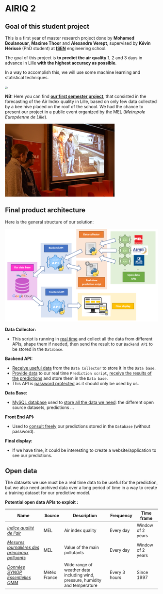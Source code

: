 # AIRIQ 2

## Goal of this student project

This is a first year of master research project done by **Mohamed Boulanouar**, **Maxime Thoor** and **Alexandre Verept**, supervised by **Kévin Hérissé** (PhD student) at [**ISEN**](https://www.isen-lille.fr/) engineering school.

The goal of this project is **to predict the air quality** 1, 2 and 3 days in advance in Lille **with the highest accuracy as possible**. 

In a way to accomplish this, we will use some machine learning and statistical techniques.

<img src="https://t1.daumcdn.net/thumb/R1280x0/?fname=http://t1.daumcdn.net/brunch/service/user/IgT/image/I0UJ8f2U5ePsX3LU-kJS--yIarU.png" alt="r" style="zoom:45%;" />

**NB:** Here you can find **[our first semester project](https://github.com/AlexandreVerept/Projet-AirIQ)**, that consisted in the forecasting of the Air Index quality in Lille, based on only few data collected by a bee hive placed on the roof of the school. We had the chance to present our project in a public event organized by the MEL (*Metropole Européenne de Lille*).

![Jeudi du Numérique](Pictures/JDN.jpg)

## Final product architecture

Here is the general structure of our solution:

![Architecture](Pictures/architecture.png)

**Data Collector:**

- This script is running in <u>real time</u> and collect all the data from different APIs, shape them if needed, then send the result to our `Backend API` to be stored in the `Database`.

**Backend API:**

- <u>Receive useful data</u> from the `Data Collector` to store it in the `Data base`.
- <u>Provide data</u> to our real time `Prediction script`, <u>receive the results of the predictions</u> and store them in the `Data base`.
- This API is <u>password protected</u> as it should only be used by us.

**Data Base:**

- <u>MySQL database</u> used to <u>store all the data we need</u>: the different open source datasets, predictions ...

**Front End API:**

- Used to <u>consult freely</u> our predictions stored in the `Database` (without password).

**Final display:**

- If we have time, it could be interesting to create a website/application to see our predictions.

  

## Open data

The datasets we use must be a real time data to be useful for the prediction, but we also need archived data over a long period of time in a way to create a training dataset for our predictive model.

**Potential open data APIs to exploit :**

| Name                                                         | Source       | Description                                                  | Frequency     | Time frame        |
| ------------------------------------------------------------ | ------------ | ------------------------------------------------------------ | ------------- | ----------------- |
| [*Indice qualité de l'air*](https://opendata.lillemetropole.fr/explore/dataset/indice-qualite-de-lair/table/?rows=10000&lang=&sort=date_ech) | MEL          | Air index quality                                            | Every day     | Window of 2 years |
| *[Mesures journalières des principaux polluants](https://opendata.lillemetropole.fr/explore/dataset/mesures-journalieres-des-principaux-polluants/table/?sort=date_fin&refine.nom_com=Lille&refine.nom_station=Lille+Leeds)* | MEL          | Value of the main pollutants                                 | Every day     | Window of 2 years |
| *[Données SYNOP Essentielles OMM](https://donneespubliques.meteofrance.fr/?fond=produit&id_produit=90&id_rubrique=32)* | Météo France | Wide range of weather data including wind, pressure, humidity and temperature | Every 3 hours | Since 1997        |



